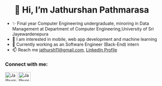 <h1 align="center">👋 Hi, I’m Jathurshan Pathmarasa</h1>

- ✨ Final year Computer Engineering undergraduate, minoring in Data Management at Department of Computer Engineering,University of Sri Jayewardenepura
- 💞️ I am interested in mobile, web app development and machine learning
- 🌱 Currently working as an Software Engineer (Back-End) intern
- 📫 Reach me jathursh11@gmail.com, [LinkedIn Profile]()

<h3 align="left">Connect with me:</h3>
<p align="left">
<a href="https://www.linkedin.com/in/pathmarasa-jathurshan-10559622a/" target="blank"><img align="center" src="https://raw.githubusercontent.com/rahuldkjain/github-profile-readme-generator/master/src/images/icons/Social/linked-in-alt.svg" alt="Jathurshan Pathmarasa" height="30" width="40" /></a>
<a href="https://fb.com/sriranjan kapilan" target="blank"><img align="center" src="https://raw.githubusercontent.com/rahuldkjain/github-profile-readme-generator/master/src/images/icons/Social/facebook.svg" alt="Jathurshan Pathmarasa" height="30" width="40" /></a>
</p>



<!---
Justy-11/Justy-11 is a ✨ special ✨ repository because its `README.md` (this file) appears on your GitHub profile.
You can click the Preview link to take a look at your changes.
--->
